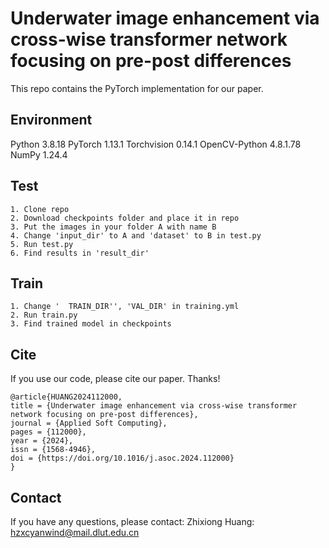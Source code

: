 # Underwater image enhancement via cross-wise transformer network focusing on pre-post differences

This repo contains the PyTorch implementation for our paper.

## Environment
Python 3.8.18
PyTorch 1.13.1
Torchvision 0.14.1
OpenCV-Python 4.8.1.78
NumPy 1.24.4

## Test
```
1. Clone repo
2. Download checkpoints folder and place it in repo
3. Put the images in your folder A with name B
4. Change 'input_dir' to A and 'dataset' to B in test.py
5. Run test.py
6. Find results in 'result_dir'
```

## Train
```
1. Change '  TRAIN_DIR'', 'VAL_DIR' in training.yml
2. Run train.py
3. Find trained model in checkpoints
```

## Cite
If you use our code, please cite our paper. Thanks!
```
@article{HUANG2024112000,
title = {Underwater image enhancement via cross-wise transformer network focusing on pre-post differences},
journal = {Applied Soft Computing},
pages = {112000},
year = {2024},
issn = {1568-4946},
doi = {https://doi.org/10.1016/j.asoc.2024.112000}
}
```

## Contact
If you have any questions, please contact: Zhixiong Huang: hzxcyanwind@mail.dlut.edu.cn
